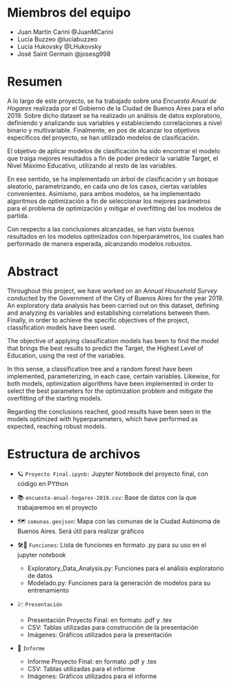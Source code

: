 # Miembros del equipo
* Juan Martín Carini @JuanMCarini
* Lucía Buzzeo @luciabuzzeo
* Lucía Hukovsky @LHukovsky
* José Saint Germain @josesg998

# Resumen
 
A lo largo de este proyecto, se ha trabajado sobre una _Encuesta Anual de Hogares_ realizada por el Gobierno de la Ciudad de Buenos Aires para el año 2019. Sobre dicho dataset se ha realizado un análisis de datos exploratorio, definiendo y analizando sus variables y estableciendo correlaciones a nivel binario y multivariable. Finalmente, en pos de alcanzar los objetivos específicos del proyecto, se han utilizado modelos de clasificación.

El objetivo de aplicar modelos de clasificación ha sido encontrar el modelo que traiga mejores resultados a fin de poder predecir la variable Target, el Nivel Máximo Educativo, utilizando al resto de las variables.

En ese sentido, se ha implementado un árbol de clasificación y un bosque aleatorio, parametrizando, en cada uno de los casos, ciertas variables convenientes. Asimismo, para ambos modelos, se ha implementado algoritmos de optimización  a fin de seleccionar los mejores parámetros para el problema de optimización y mitigar el overfitting del los modelos de partida. 

Con respecto a las conclusiones alcanzadas, se han visto buenos resultados en los modelos optimizados con hiperparámetros, los cuales han performado de manera esperada, alcanzando modelos robustos.

# Abstract

Throughout this project, we have worked on an _Annual Household Survey_ conducted by the Government of the City of Buenos Aires for the year 2019. An exploratory data analysis has been carried out on this dataset, defining and analyzing its variables and establishing correlations between them. Finally, in order to achieve the specific objectives of the project, classification models have been used.

The objective of applying classification models has been to find the model that brings the best results to predict the Target, the Highest Level of Education, using the rest of the variables.

In this sense, a classification tree and a random forest have been implemented, parameterizing, in each case, certain variables. Likewise, for both models, optimization algorithms have been implemented in order to select the best parameters for the optimization problem and mitigate the overfitting of the starting models. 

Regarding the conclusions reached, good results have been seen in the models optimized with hyperparameters, which have performed as expected, reaching robust models.

# Estructura de archivos
* :ringed_planet: `Proyecto Final.ipynb:` Jupyter Notebook del proyecto final, con código en PYthon

* :books: `encuesta-anual-hogares-2019.csv`: Base de datos con la que trabajaremos en el proyecto

* :world_map: `comunas.geojson`: Mapa con las comunas de la Ciudad Autónoma de Buenos Aires. Será útil para realizar gráficos

* :hammer_and_wrench::snake: `Funciones`: Lista de funciones en formato .py para su uso en el jupyter notebook
    * Exploratory_Data_Analysis.py: Funciones para el análisis exploratorio de datos
    * Modelado.py: Funciones para la generación de modelos para su entrenamiento

* :chart: `Presentación`
    * Presentación Proyecto Final: en formato .pdf y .tex
    * CSV: Tablas utilizadas para construcción de la presentación
    * Imágenes: Gráficos utilizados para la presentación

* :closed_book: `Informe`
    * Informe Proyecto Final: en formato .pdf y .tex
    * CSV: Tablas utilizadas para el informe
    * Imágenes: Gráficos utilizados para el informe